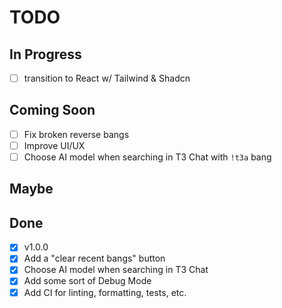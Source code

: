 # TODO

## In Progress

- [ ] transition to React w/ Tailwind & Shadcn

## Coming Soon

- [ ] Fix broken reverse bangs
- [ ] Improve UI/UX
- [ ] Choose AI model when searching in T3 Chat with `!t3a` bang

## Maybe

## Done

- [x] v1.0.0
- [x] Add a "clear recent bangs" button
- [x] Choose AI model when searching in T3 Chat
- [x] Add some sort of Debug Mode
- [x] Add CI for linting, formatting, tests, etc.

